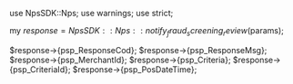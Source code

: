 use NpsSDK::Nps;
use warnings;
use strict;

my $response = NpsSDK::Nps::notify_fraud_screening_review($params);

$response->{psp_ResponseCod};
$response->{psp_ResponseMsg};
$response->{psp_MerchantId};
$response->{psp_Criteria};
$response->{psp_CriteriaId};
$response->{psp_PosDateTime};
